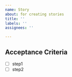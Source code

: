 ```yaml
---
name: Story
about: for creating stories
title: ''
labels: ''
assignees: ''

---
```


## Acceptance Criteria

- [ ] step1
- [ ] step2

